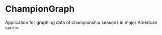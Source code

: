 ChampionGraph
=============

Application for graphing data of championship seasons in major American sports
